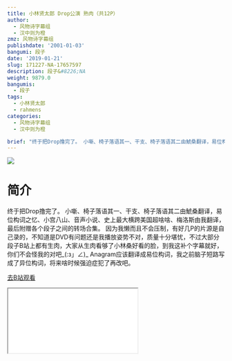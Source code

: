 ```yaml
---
title: 小林贤太郎 Drop公演 熟肉（共12P）
author:
  - 风物诗字幕组
  - 汉中则为橙
zmz: 风物诗字幕组
publishdate: '2001-01-03'
bangumi: 段子
date: '2019-01-21'
slug: 171227-NA-17657597
description: 段子&#8226;NA
weight: 9879.0
bangumis:
  - 段子
tags:
  - 小林贤太郎
  - rahmens
categories:
  - 风物诗字幕组
  - 汉中则为橙

brief: "终于把Drop撸完了。 小噺、椅子落语其一、干支、椅子落语其二由鯱桑翻译，易位构词之忆、小宫八山、音声小说、史上最大横跨美国超啥啥、梅洛斯由我翻译，最后附赠各个段子之间的转场合集。 因为我懒而且不会压制，有好几P的片源是自己录的，不知道是DVD有问题还是我播放姿势不对，质量十分堪忧，不过大部分段子B站上都有生肉，大家从生肉看够了小林桑好看的脸，到我这补个字幕就好，你们不会怪我的对吧_(:з」∠)_ Anagram应该翻译成易位构词，我之前脑子短路写成了异位构词，将来啥时候强迫症犯了再改吧。"
---
```

![](https://i.imgur.com/0z8QpwD.jpg)
# 简介  
终于把Drop撸完了。
小噺、椅子落语其一、干支、椅子落语其二由鯱桑翻译，易位构词之忆、小宫八山、音声小说、史上最大横跨美国超啥啥、梅洛斯由我翻译，最后附赠各个段子之间的转场合集。
因为我懒而且不会压制，有好几P的片源是自己录的，不知道是DVD有问题还是我播放姿势不对，质量十分堪忧，不过大部分段子B站上都有生肉，大家从生肉看够了小林桑好看的脸，到我这补个字幕就好，你们不会怪我的对吧_(:з」∠)_
Anagram应该翻译成易位构词，我之前脑子短路写成了异位构词，将来啥时候强迫症犯了再改吧。  

[去B站观看](https://www.bilibili.com/video/av17657597/)
<div class ="resp-container"><iframe class="testiframe" src="//player.bilibili.com/player.html?aid=17657597"", scrolling="no", allowfullscreen="true" > </iframe></div> 
